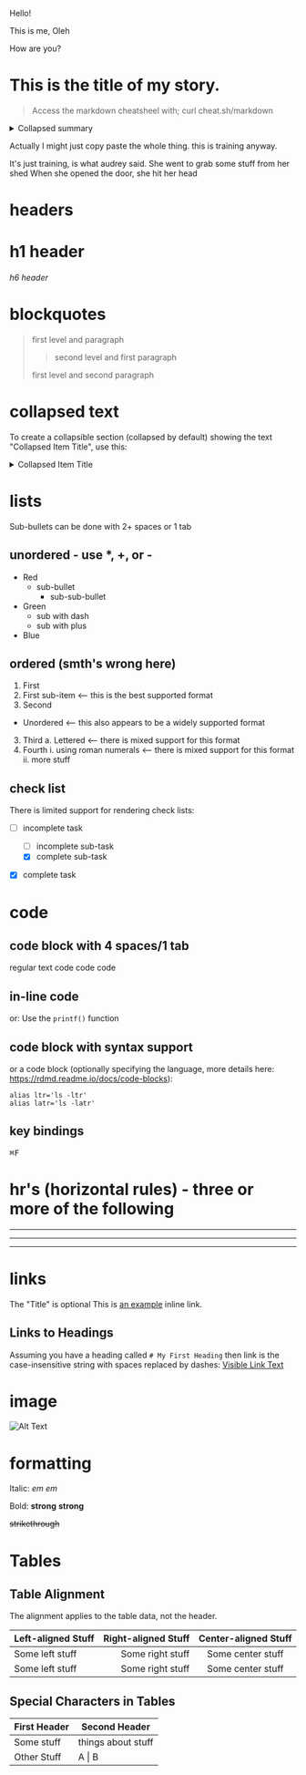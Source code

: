 <p>Hello!</p>
<p>This is me, Oleh</p>
<p>How are you?</p>



# This is the title of my story.
> Access the markdown cheatsheel with; curl cheat.sh/markdown

<details>
    <summary>Collapsed summary</summary>
    <p>So here I see what's collapsed content</p>
    <p>and how it looks.</p>
</details>

Actually I might just copy paste the whole thing. 
this is training anyway. 

It's just training, is what audrey said.
She went to grab some stuff from her shed
When she opened the door, she hit her head

# headers
# h1 header
###### h6 header
 
# blockquotes
> first level and paragraph
>> second level and first paragraph
>
> first level and second paragraph

# collapsed text
To create a collapsible section (collapsed by default) showing the text "Collapsed Item 
Title", use this:
<details>
    <summary>Collapsed Item Title</summary>
    <p>Collapsed content</p>
    <p>Other collapsed content.</p>
</details>

# lists
Sub-bullets can be done with 2+ spaces or 1 tab
## unordered - use *, +, or -
* Red
  * sub-bullet
    * sub-sub-bullet
* Green
  - sub with dash
  + sub with plus
* Blue

## ordered (smth's wrong here)
1. First
  1. First sub-item <-- this is the best supported format
2. Second
  * Unordered  <-- this also appears to be a widely supported format
3. Third
  a. Lettered  <-- there is mixed support for this format
4. Fourth
  i. using roman numerals  <-- there is mixed support for this format
  ii. more stuff 

## check list
There is limited support for rendering check lists:
- [ ] incomplete task
    - [ ] incomplete sub-task
    - [x] complete sub-task
- [x] complete task


# code
## code block with 4 spaces/1 tab
regular text
        code code code

## in-line code
or:
Use the `printf()` function

## code block with syntax support
or a code block (optionally specifying the language, more details here: 
https://rdmd.readme.io/docs/code-blocks):
```shell
alias ltr='ls -ltr'
alias latr='ls -latr'
```

## key bindings
<kbd>⌘F</kbd>

# hr's (horizontal rules) - three or more of the following
***
---
___

# links
The "Title" is optional
This is [an example](http://example.com "Title") inline link.

## Links to Headings
Assuming you have a heading called `# My First Heading` then link is the 
case-insensitive string with spaces replaced by dashes:
[Visible Link Text](#my-first-heading "Hover-text link title")

# image
![Alt Text](/Users/aude/Documents/becode/md_chsheet.png)

# formatting
Italic:
*em* _em_

Bold: 
**strong** __strong__

~~strikethrough~~

# Tables

## Table Alignment
The alignment applies to the table data, not the header.

Left-aligned Stuff | Right-aligned Stuff | Center-aligned Stuff
| :--- | ---: | :---:
Some left stuff   | Some right stuff  | Some center stuff 
Some left stuff   | Some right stuff  | Some center stuff 

## Special Characters in Tables
First Header  | Second Header
------------- | -------------
Some stuff   | things about stuff
Other Stuff  |  A \| B
